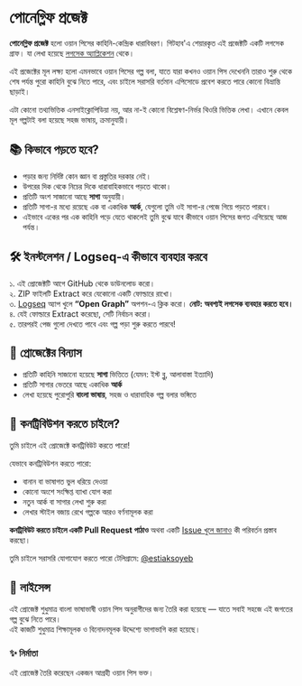 # পোনেগ্লিফ প্রজেক্ট

**পোনেগ্লিফ প্রজেক্ট** হলো ওয়ান পিসের কাহিনি-কেন্দ্রিক ধারাবিবরণ। গিটহাব'এ শেয়ারকৃত এই প্রজেক্টটি একটি লগসেক গ্রাফ। যা লেখা হয়েছে [লগসেক অ্যাপ্লিকেশন](https://github.com/logseq/logseq) থেকে।

এই প্রজেক্টের মূল লক্ষ্য হলো এমনভাবে ওয়ান পিসের গল্প বলা, যাতে যারা কখনও ওয়ান পিস দেখেননি তারাও শুরু থেকে শেষ পর্যন্ত পুরো কাহিনি বুঝে নিতে পারে, এবং চাইলে সরাসরি বর্তমান এপিসোডে প্রবেশ করতে পারে কোনো বিভ্রান্তি ছাড়াই।

এটা কোনো তথ্যভিত্তিক এনসাইক্লোপিডিয়া নয়, আর না-ই কোনো বিশ্লেষণ-নির্ভর থিওরি ভিত্তিক লেখা। এখানে কেবল মূল গল্পটাই বলা হয়েছে সহজ ভাষায়, ক্রমানুযায়ী।


## 📚 কিভাবে পড়তে হবে?

- পড়ার জন্য নির্দিষ্ট কোন জ্ঞান বা প্রস্তুতির দরকার নেই।
- উপরের দিক থেকে নিচের দিকে ধারাবাহিকভাবে পড়তে থাকো।
- প্রতিটি অংশ সাজানো আছে **সাগা** অনুযায়ী।
- প্রতিটি সাগা-র মধ্যে রয়েছে এক বা একাধিক **আর্ক**, যেগুলো তুমি ওই সাগা-র পেজে গিয়ে পড়তে পারবে।
- এইভাবে একের পর এক কাহিনি পড়ে যেতে থাকলেই তুমি বুঝে যাবে কীভাবে ওয়ান পিসের জগত এগিয়েছে আজ পর্যন্ত।



## 🛠️ ইনস্টলেশন / Logseq-এ কীভাবে ব্যবহার করবে

১. এই প্রোজেক্টটি আগে GitHub থেকে ডাউনলোড করো।  
২. ZIP ফাইলটি Extract করে যেকোনো একটি ফোল্ডারে রাখো।  
৩. [Logseq](https://github.com/logseq/logseq) অ্যাপ খুলে **“Open Graph”** অপশন-এ ক্লিক করো। **নোট: অবশ্যই লগসেক ব্যবহার করতে হবে।**
৪. যেই ফোল্ডারে Extract করেছো, সেটি নির্বাচন করো।  
৫. তারপরই পেজ গুলো দেখতে পাবে এবং গল্প পড়া শুরু করতে পারবে!


## 📁 প্রোজেক্টের বিন্যাস

- প্রতিটি কাহিনি সাজানো হয়েছে **সাগা** ভিত্তিতে (যেমন: ইস্ট ব্লু, আলাবাস্তা ইত্যাদি)
- প্রতিটি সাগার ভেতরে আছে একাধিক **আর্ক**
- লেখা হয়েছে পুরোপুরি **বাংলা ভাষায়**, সহজ ও ধারাবাহিক গল্প বলার ভঙ্গিতে

## 🤝 কনট্রিবিউশন করতে চাইলে?

তুমি চাইলে এই প্রোজেক্টে কনট্রিবিউট করতে পারো!  

যেভাবে কনট্রিবিউশন করতে পারো:

- বানান বা ভাষাগত ভুল ধরিয়ে দেওয়া  
- কোনো অংশে সংক্ষিপ্ত ব্যাখা যোগ করা  
- নতুন আর্ক বা সাগার লেখা শুরু করা  
- লেখার স্টাইল বজায় রেখে গল্পকে আরও বর্ণনামূলক করা  

**কনট্রিবিউট করতে চাইলে একটি Pull Request পাঠাও** অথবা একটি 
[Issue খুলে জানাও](https://github.com/estiaksoyeb/Project-Poneglyph-Bengali/issues) কী পরিবর্তন প্রস্তাব করছো।

তুমি চাইলে সরাসরি যোগাযোগ করতে পারো টেলিগ্রামে: [@estiaksoyeb](https://t.me/estiaksoyeb)

## 📜 লাইসেন্স

এই প্রোজেক্ট শুধুমাত্র বাংলা ভাষাভাষী ওয়ান পিস অনুরাগীদের জন্য তৈরি করা হয়েছে — যাতে সবাই সহজে এই জগতের গল্প বুঝে নিতে পারে।  
এই কাজটি শুধুমাত্র শিক্ষামূলক ও বিনোদনমূলক উদ্দেশ্যে ভাগাভাগি করা হয়েছে।


### ✨ নির্মাতা

এই প্রোজেক্ট তৈরি করেছেন একজন আগ্রহী ওয়ান পিস ভক্ত।